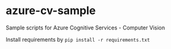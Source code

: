# azure-cv-sample
Sample scripts for Azure Cognitive Services - Computer Vision

Install requirements by ```pip install -r requirements.txt```

